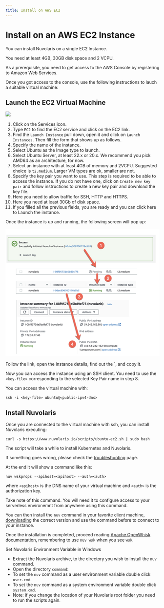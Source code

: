```yaml
---
title: Install on AWS EC2
---
```


# Install on an AWS EC2 Instance

You can install Nuvolaris on a single EC2 Instance.

You need at least 4GB, 30GB disk space and 2 VCPU.

As a prerequisite, you need to get access to the AWS Console by registering to Amazon Web Services.

Once you got access to the console, use the following instructions to lauch a suitable virtual machine:

## Launch the EC2 Virtual Machine

![](install_aws_ecs2.png)

1. Click on the Services icon.
2. Type `EC2` to find the EC2 service and click on the EC2 link.
3. Find the `Launch Instance` pull down, open it and click on `Launch Instances`. Then fill the form that shows up as follows.
4. Specify the name of the instance.
5. Select Ubuntu as the Image type to launch.
6. Select Ubuntu Server, at least 22.x or 20.x. We recommend you pick AMD64 as an architecture, for now.
7. Select an instance with at least 4GB of memory and 2VCPU. Suggested choice is `t2.medium`. Larger VM types are ok, smaller are not.
8. Specify the key pair you want to use. This step is required to be able to access the instance. If you do not have one, click on `Create new key pair` and follow instructions to create a new key pair and download the key file.
9. Here you need to allow traffic for SSH, HTTP and HTTPS.
10. Here you need  at least 30Gb of disk space.
11. If you filled all the previous fields, you are ready and you can click here to Launch the instance.


Once the instance is up and running, the following screen will pop up:

![](install_aws_ec2_getip.png)

Follow the link, open the instance details, find out the `<public-dns-name>, and copy it.

Now you can access the instance using an SSH client. You need to use the `<key-file>` corresponding to the selected Key Pair name in step 8.

You can access the virtual machine with:

```
ssh -i <key-file> ubuntu@<public-ipv4-dns>
```

## Install Nuvolaris

Once you are connected to the virtual machine with ssh, you can install Nuvolaris executing:

```
curl -s https://www.nuvolaris.io/scripts/ubuntu-ec2.sh | sudo bash
```

The script will take a while to install Kubernetes and Nuvolaris.

If something goes wrong, please check the [troubleshooting](../troubleshooting/index.md) page.

At the end it will show  a command like this:

```
nuv wskprops --apihost=<apihost> --auth=<auth>
```

where `<apihost>` is the DNS name of your virtual machine and `<auth>` is the authorization key.

Take note of this command. You will need it to configure access to your serverless environemnt from anywhere using this command.

You can then install the `nuv` command in your favorite client machine, [downloading](https://github.com/nuvolaris/nuvolaris/releases) the correct version and use the command before to connect to your instance.

Once the installation is completed, proceed reading [Apache OpenWhisk documentation](https://openwhisk.apache.org/documentation.html), remembering to use `nuv wsk` when you see `wsk`.

Set Nuvolaris Environment Variable in Windows

- Extract the Nuvolaris archive, to the directory you wish to install the `nuv` command.
- Open the directory `command`:
- To set the `nuv` command as a user environment variable double click `user.cmd`.
- To set the `nuv` command as a system environment variable double click `system.cmd`.
- Note: if you change the location of your Nuvolaris root folder you need to run the scripts again.
